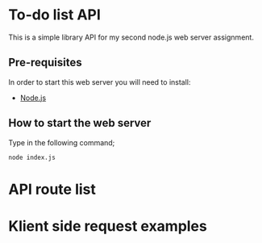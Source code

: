 # To-do list API

This is a simple library API for my second node.js web server assignment.

## Pre-requisites

In order to start this web server you will need to install:

- [Node.js](https://nodejs.org/en/)

## How to start the web server

Type in the following command;

```
node index.js
```

# API route list

# Klient side request examples
